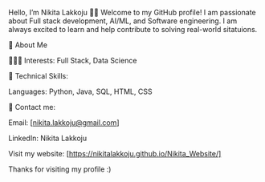 Hello, I’m Nikita Lakkoju 👋🏽
Welcome to my GitHub profile! I am passionate about Full stack development, AI/ML, and Software engineering. I am always excited to learn and help contribute to solving real-world sitatuions. 
  


🧸 About Me 


👩🏻‍💻 Interests: Full Stack, Data Science 


👾 Technical Skills:

Languages: Python, Java, SQL, HTML, CSS

📩 Contact me:

Email: [nikita.lakkoju@gmail.com]

LinkedIn: Nikita Lakkoju

Visit my website: [https://nikitalakkoju.github.io/Nikita_Website/]

Thanks for visiting my profile :)
<!---
NikitaLakkoju/NikitaLakkoju is a ✨ special ✨ repository because its `README.md` (this file) appears on your GitHub profile.
You can click the Preview link to take a look at your changes.
--->
